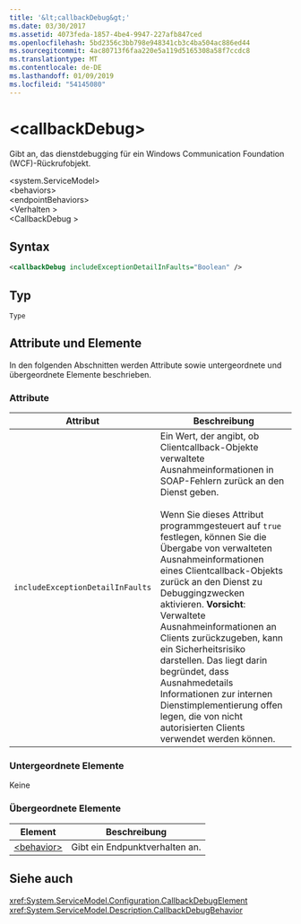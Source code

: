 ```yaml
---
title: '&lt;callbackDebug&gt;'
ms.date: 03/30/2017
ms.assetid: 4073feda-1857-4be4-9947-227afb847ced
ms.openlocfilehash: 5bd2356c3bb798e948341cb3c4ba504ac886ed44
ms.sourcegitcommit: 4ac80713f6faa220e5a119d5165308a58f7ccdc8
ms.translationtype: MT
ms.contentlocale: de-DE
ms.lasthandoff: 01/09/2019
ms.locfileid: "54145080"
---
```

# <a name="ltcallbackdebuggt"></a>&lt;callbackDebug&gt;
Gibt an, das dienstdebugging für ein Windows Communication Foundation (WCF)-Rückrufobjekt.  
  
 \<system.ServiceModel>  
\<behaviors>  
\<endpointBehaviors>  
\<Verhalten >  
\<CallbackDebug >  
  
## <a name="syntax"></a>Syntax  
  
```xml  
<callbackDebug includeExceptionDetailInFaults="Boolean" />
```  
  
## <a name="type"></a>Typ  
 `Type`  
  
## <a name="attributes-and-elements"></a>Attribute und Elemente  
 In den folgenden Abschnitten werden Attribute sowie untergeordnete und übergeordnete Elemente beschrieben.  
  
### <a name="attributes"></a>Attribute  
  
|Attribut|Beschreibung|  
|---------------|-----------------|  
|`includeExceptionDetailInFaults`|Ein Wert, der angibt, ob Clientcallback-Objekte verwaltete Ausnahmeinformationen in SOAP-Fehlern zurück an den Dienst geben.<br /><br /> Wenn Sie dieses Attribut programmgesteuert auf `true` festlegen, können Sie die Übergabe von verwalteten Ausnahmeinformationen eines Clientcallback-Objekts zurück an den Dienst zu Debuggingzwecken aktivieren. **Vorsicht**:  Verwaltete Ausnahmeinformationen an Clients zurückzugeben, kann ein Sicherheitsrisiko darstellen. Das liegt darin begründet, dass Ausnahmedetails Informationen zur internen Dienstimplementierung offen legen, die von nicht autorisierten Clients verwendet werden können.|  
  
### <a name="child-elements"></a>Untergeordnete Elemente  
 Keine  
  
### <a name="parent-elements"></a>Übergeordnete Elemente  
  
|Element|Beschreibung|  
|-------------|-----------------|  
|[\<behavior>](../../../../../docs/framework/configure-apps/file-schema/wcf/behavior-of-endpointbehaviors.md)|Gibt ein Endpunktverhalten an.|  
  
## <a name="see-also"></a>Siehe auch  
 <xref:System.ServiceModel.Configuration.CallbackDebugElement>  
 <xref:System.ServiceModel.Description.CallbackDebugBehavior>
